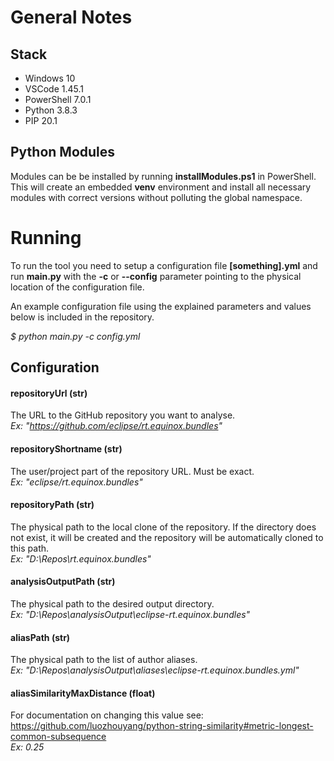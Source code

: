 # General Notes

## Stack
- Windows 10
- VSCode 1.45.1
- PowerShell 7.0.1
- Python 3.8.3
- PIP 20.1

## Python Modules
Modules can be be installed by running **installModules.ps1** in PowerShell. This will create an embedded **venv** environment and install all necessary modules with correct versions without polluting the global namespace.

# Running
To run the tool you need to setup a configuration file **[something].yml** and run **main.py** with the **-c** or **--config** parameter pointing to the physical location of the configuration file.

An example configuration file using the explained parameters and values below is included in the repository.

*$ python main.py -c config.yml*

## Configuration

#### repositoryUrl (str)
The URL to the GitHub repository you want to analyse.  
*Ex: "https://github.com/eclipse/rt.equinox.bundles"*

#### repositoryShortname (str)
The user/project part of the repository URL. Must be exact.  
*Ex: "eclipse/rt.equinox.bundles"*

#### repositoryPath (str)
The physical path to the local clone of the repository.
If the directory does not exist, it will be created and the repository will be automatically cloned to this path.   
*Ex: "D:\Repos\rt.equinox.bundles"*

#### analysisOutputPath (str)
The physical path to the desired output directory.  
*Ex: "D:\Repos\analysisOutput\eclipse-rt.equinox.bundles"*

#### aliasPath (str)
The physical path to the list of author aliases.  
*Ex: "D:\Repos\analysisOutput\aliases\eclipse-rt.equinox.bundles.yml"*

#### aliasSimilarityMaxDistance (float)
For documentation on changing this value see:  
https://github.com/luozhouyang/python-string-similarity#metric-longest-common-subsequence  
*Ex: 0.25*